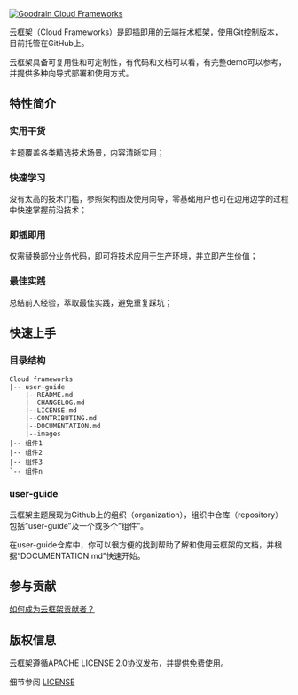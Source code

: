 [![Goodrain Cloud Frameworks](http://7xihe6.com1.z0.glb.clouddn.com/CLOUDFRAMEWORKS9x3.jpg)](http://app.goodrain.com)

云框架（Cloud Frameworks）是即插即用的云端技术框架，使用Git控制版本，目前托管在GitHub上。

云框架具备可复用性和可定制性，有代码和文档可以看，有完整demo可以参考，并提供多种向导式部署和使用方式。

## 特性简介

### 实用干货

主题覆盖各类精选技术场景，内容清晰实用；

### 快速学习

没有太高的技术门槛，参照架构图及使用向导，零基础用户也可在边用边学的过程中快速掌握前沿技术；

### 即插即用

仅需替换部分业务代码，即可将技术应用于生产环境，并立即产生价值；

### 最佳实践

总结前人经验，萃取最佳实践，避免重复踩坑；

## 快速上手

### 目录结构

```
Cloud frameworks
|-- user-guide
    |--README.md
    |--CHANGELOG.md
    |--LICENSE.md
    |--CONTRIBUTING.md
    |--DOCUMENTATION.md
    |--images
|-- 组件1
|-- 组件2
|-- 组件3
`-- 组件n      
```

### user-guide

云框架主题展现为Github上的组织（organization），组织中仓库（repository）包括“user-guide”及一个或多个“组件”。

在user-guide仓库中，你可以很方便的找到帮助了解和使用云框架的文档，并根据“DOCUMENTATION.md”快速开始。

## 参与贡献

[如何成为云框架贡献者？](CONTRIBUTING.md)

## 版权信息

云框架遵循APACHE LICENSE 2.0协议发布，并提供免费使用。

细节参阅 [LICENSE](LICENSE.md)
